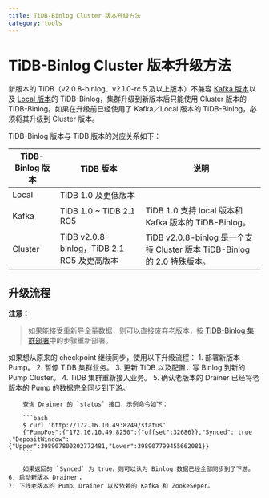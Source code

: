 ```yaml
---
title: TiDB-Binlog Cluster 版本升级方法
category: tools
---
```


# TiDB-Binlog Cluster 版本升级方法

新版本的 TiDB（v2.0.8-binlog、v2.1.0-rc.5 及以上版本）不兼容 [Kafka 版本](/tools/binlog/tidb-binlog-kafka.md)以及 [Local 版本](/tools/binlog/tidb-binlog-local.md)的 TiDB-Binlog，集群升级到新版本后只能使用 Cluster 版本的 TiDB-Binlog。如果在升级前已经使用了 Kafka／Local 版本的 TiDB-Binlog，必须将其升级到 Cluster 版本。
 
 TiDB-Binlog 版本与 TiDB 版本的对应关系如下：
 
| TiDB-Binlog 版本 | TiDB 版本 | 说明 |
|---|---|---|
| Local | TiDB 1.0 及更低版本 ||
| Kafka | TiDB 1.0 ~ TiDB 2.1 RC5 | TiDB 1.0 支持 local 版本和 Kafka 版本的 TiDB-Binlog。 |
| Cluster | TiDB v2.0.8-binlog，TiDB 2.1 RC5 及更高版本 | TiDB v2.0.8-binlog 是一个支持 Cluster 版本 TiDB-Binlog 的 2.0 特殊版本。 |

## 升级流程

**注意：**
>
> 如果能接受重新导全量数据，则可以直接废弃老版本，按 [TiDB-Binlog 集群部署](/tools/binlog/deploy.md)中的步骤重新部署。

如果想从原来的 checkpoint 继续同步，使用以下升级流程：
    1. 部署新版本 Pump。
    2. 暂停 TiDB 集群业务。
    3. 更新 TiDB 以及配置，写 Binlog 到新的 Pump Cluster。
    4. TiDB 集群重新接入业务。
    5. 确认老版本的 Drainer 已经将老版本的 Pump 的数据完全同步到下游。

        查询 Drainer 的 `status` 接口，示例命令如下：

        ```bash
        $ curl 'http://172.16.10.49:8249/status'
        {"PumpPos":{"172.16.10.49:8250":{"offset":32686}},"Synced": true ,"DepositWindow":{"Upper":398907800202772481,"Lower":398907799455662081}}
        ```

        如果返回的 `Synced` 为 true，则可以认为 Binlog 数据已经全部同步到了下游。
    6. 启动新版本 Drainer；
    7. 下线老版本的 Pump、Drainer 以及依赖的 Kafka 和 ZookeSeper。


